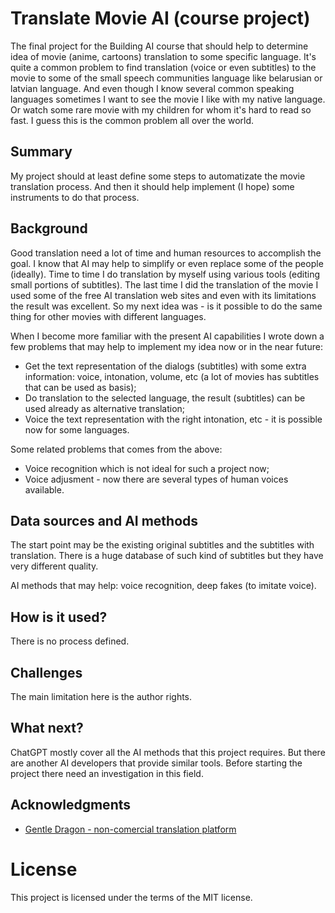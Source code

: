 <!-- translate-ai-course-project -->

<!-- This is the markdown template for the final project of the Building AI course, 
created by Reaktor Innovations and University of Helsinki. 
Copy the template, paste it to your GitHub README and edit! -->

# Translate Movie AI (course project)

The final project for the Building AI course that should help to determine idea of movie (anime, cartoons) translation to some specific language. It's quite a common problem to find translation (voice or even subtitles) to the movie to some of the small speech communities language like belarusian or latvian language. And even though I know several common speaking languages sometimes I want to see the movie I like with my native language. Or watch some rare movie with my children for whom it's hard to read so fast. I guess this is the common problem all over the world.


## Summary

My project should at least define some steps to automatizate the movie translation process. And then it should help implement (I hope) some instruments to do that process. 


## Background

Good translation need a lot of time and human resources to accomplish the goal. I know that AI may help to simplify or even replace some of the people (ideally). Time to time I do translation by myself using various tools (editing small portions of subtitles). The last time I did the translation of the movie I used some of the free AI translation web sites and even with its limitations the result was excellent. So my next idea was - is it possible to do the same thing for other movies with different languages. 

When I become more familiar with the present AI capabilities I wrote down a few problems that may help to implement my idea now or in the near future:
* Get the text representation of the dialogs (subtitles) with some extra information: voice, intonation, volume, etc (a lot of movies has subtitles that can be used as basis);
* Do translation to the selected language, the result (subtitles) can be used already as alternative translation;
* Voice the text representation with the right intonation, etc - it is possible now for some languages.

Some related problems that comes from the above:
* Voice recognition which is not ideal for such a project now;
* Voice adjusment - now there are several types of human voices available.


## Data sources and AI methods
The start point may be the existing original subtitles and the subtitles with translation. There is a huge database of such kind of subtitles but they have very different quality.

AI methods that may help: voice recognition, deep fakes (to imitate voice).


## How is it used?
There is no process defined.

## Challenges

The main limitation here is the author rights.

## What next?

ChatGPT mostly cover all the AI methods that this project requires. But there are another AI developers that provide similar tools. Before starting the project there need an investigation in this field.


## Acknowledgments

* [Gentle Dragon - non-comercial translation platform](https://la-cmok.me/)

# License
This project is licensed under the terms of the MIT license.
